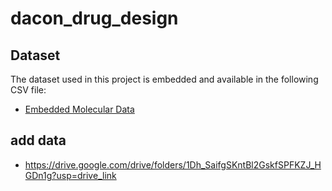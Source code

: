 # dacon_drug_design

## Dataset

The dataset used in this project is embedded and available in the following CSV file:

- [Embedded Molecular Data](https://drive.google.com/drive/folders/1xAyoFnPA4UO_SEDN4oe95BIv9UNbMzE6?usp=sharing)


## add data

- https://drive.google.com/drive/folders/1Dh_SaifgSKntBl2GskfSPFKZJ_HGDn1g?usp=drive_link

